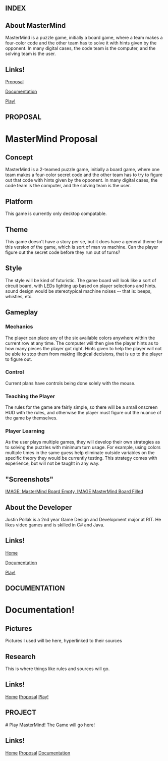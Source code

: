 INDEX
---------------------------------------------------------

## About MasterMind
MasterMind is a puzzle game, initially a board game, where a team makes a four-color code and the other team has to solve it with hints 
given by the opponent. In many digital cases, the code team is the computer, and the solving team is the user.

## Links!

[Proposal](proposal.html)

[Documentation](documentation.html)

[Play!](project.html)


PROPOSAL
-------------------------------------------------------------

# MasterMind Proposal
## Concept
MasterMind is a 2-teamed puzzle game, initially a board game, where one team makes a four-color secret code and the other team 
has to try to figure out that code with hints given by the opponent. In many digital cases, the code team is the computer, and 
the solving team is the user.

## Platform
This game is currently only desktop compatable.

## Theme
This game doesn't have a story per se, but it does have a general theme for this version of the game, which is sort of man vs 
machine. Can the player figure out the secret code before they run out of turns?

## Style
The style will be kind of futuristic. The game board will look like a sort of circuit board, with LEDs lighting up based on player
selections and hints. sound design would be stereotypical machine noises -- that is: beeps, whistles, etc.

## Gameplay
### Mechanics
The player can place any of the six available colors anywhere within the current row at any time. The computer will then give the 
player hints as to how many pieces the player got right. Hints given to help the player will not be able to stop them from making 
illogical decisions, that is up to the player to figure out.

### Control
Current plans have controls being done solely with the mouse.

### Teaching the Player
The rules for the game are fairly simple, so there will be a small onscreen HUD with the rules, and otherwise the player must 
figure out the nuance of the game by themselves.

### Player Learning
As the user plays multiple games, they will develop their own strategies as to solving the puzzles with minimum turn usage. 
For example, using colors multiple times in the same guess help eliminate outside variables on the specific theory they would 
be currently testing. This strategy comes with experience, but will not be taught in any way.

## "Screenshots"
[IMAGE: MasterMind Board Empty, ](images/board_empty)
[IMAGE MasterMind Board Filled](images/board_full)

## About the Developer
Justin Pollak is a 2nd year Game Design and Development major at RIT. He likes video games and is skilled in C# and Java.

## Links!
[Home](index.html)

[Documentation](documentation.html)

[Play!](project.html)

DOCUMENTATION
-------------------------------------------------
# Documentation!
## Pictures
Pictures I used will be here, hyperlinked to their sources

## Research
This is where things like rules and sources will go.

## Links!

[Home](index.html)
[Proposal](proposal.html)
[Play!](project.html)

PROJECT
-------------------
<!DOCTYPE html>
<html lang="en">
# Play MasterMind!
The Game will go here!

## Links!
[Home](index.html)
[Proposal](proposal.html)
[Documentation](documentation.html)

